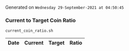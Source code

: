 Generated on `Wednesday 29-September-2021 at 04:50:45`

### Current to Target Coin Ratio
`current_coin_ratio.sh`

Date|Current|Target|Ratio
---|---|---|---
